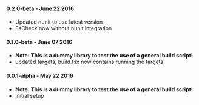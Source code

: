 #### 0.2.0-beta - June 22 2016
* Updated nunit to use latest version
* FsCheck now without nunit integration

#### 0.1.0-beta - June 07 2016
* **Note: This is a dummy library to test the use of a general build script!**
* updated targets, build.fsx now contains running the targets

#### 0.0.1-alpha - May 22 2016
* **Note: This is a dummy library to test the use of a general build script!**
* Initial setup